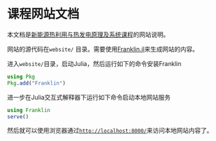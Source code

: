 # 课程网站文档

本文档是[新能源热利用与热发电原理及系统课程](https://enpocourses.github.io/enpo811203/)的网站说明。

网站的源代码在`website/` 目录。需要使用[Franklin.jl](https://franklinjl.org/)来生成网站的内容。

 进入`website/`目录，启动Julia，然后运行如下的命令安装Franklin
```julia
using Pkg
Pkg.add("Franklin")
```

进一步在Julia交互式解释器下运行如下命令启动本地网站服务

```julia
using Franklin
serve()
```

然后就可以使用浏览器通过[`http://localhost:8000/`](http://localhost:8000/)来访问本地网站内容了。